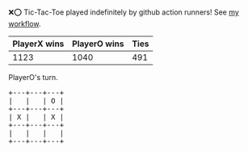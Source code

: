 :x::o: Tic-Tac-Toe played indefinitely by github action runners! See [my workflow](.github/workflows/play.yaml).

|PlayerX wins|PlayerO wins|Ties|
|-|-|-|
|1123|1040|491|

PlayerO's turn.

<pre>
+---+---+---+
|   |   | O |
+---+---+---+
| X |   | X |
+---+---+---+
|   |   |   |
+---+---+---+
</pre>